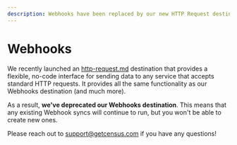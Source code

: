 ```yaml
---
description: Webhooks have been replaced by our new HTTP Request destination.
---
```


# Webhooks

We recently launched an [http-request.md](http-request.md "mention") destination that provides a flexible, no-code interface for sending data to any service that accepts standard HTTP requests. It provides all the same functionality as our Webhooks destination (and much more).

As a result, **we've deprecated our Webhooks destination**. This means that any existing Webhook syncs will continue to run, but you won't be able to create new ones.

Please reach out to support@getcensus.com if you have any questions!
